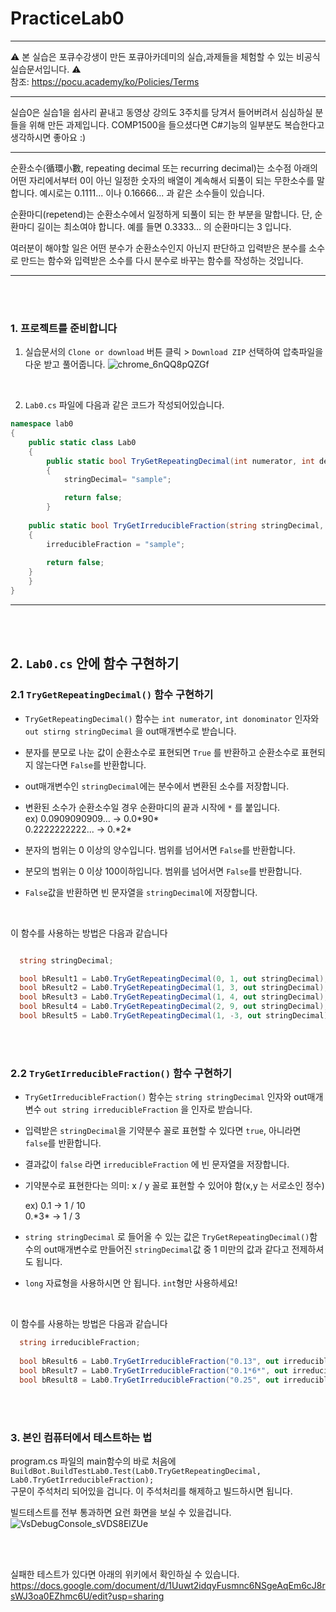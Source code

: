 # PracticeLab0
---   

⚠️ 본 실습은 포큐수강생이 만든 포큐아카데미의 실습,과제들을 체험할 수 있는 비공식 실습문서입니다. ⚠️   
참조: https://pocu.academy/ko/Policies/Terms

---   

실습0은 실습1을 쉽사리 끝내고 동영상 강의도 3주치를 당겨서 들어버려서 심심하실 분들을 위해 만든 과제입니다.
COMP1500을 들으셨다면 C#기능의 일부분도 복습한다고 생각하시면 좋아요 :)

---   

순환소수(循環小數, repeating decimal 또는 recurring decimal)는 소수점 아래의 어떤 자리에서부터 0이 아닌 일정한 숫자의 배열이 계속해서 되풀이 되는 무한소수를 말합니다. 예시로는 0.1111... 이나 0.16666... 과 같은 소수들이 있습니다.   

순환마디(repetend)는 순환소수에서 일정하게 되풀이 되는 한 부분을 말합니다. 단, 순환마디 길이는 최소여야 합니다.
예를 들면 0.3333... 의 순환마디는 3 입니다.   

여러분이 해야할 일은 어떤 분수가 순환소수인지 아닌지 판단하고 입력받은 분수를 소수로 만드는 함수와 입력받은 소수를 다시 분수로 바꾸는 함수를 작성하는 것입니다.   

---
 <br/>
 <br/>  
 
### 1. 프로젝트를 준비합니다   

 1. 실습문서의 `Clone or download` 버튼 클릭 > `Download ZIP` 선택하여 압축파일을 다운 받고 풀어줍니다.
![chrome_6nQQ8pQZGf](https://user-images.githubusercontent.com/70578707/131924269-4cbff23e-d4dc-438f-978a-09af58d6d6ff.png)   
<br/>

 2. `Lab0.cs` 파일에 다음과 같은 코드가 작성되어있습니다. 
```C#
namespace lab0
{
    public static class Lab0
    {
        public static bool TryGetRepeatingDecimal(int numerator, int denominator, out string stringDecimal)
        {
            stringDecimal= "sample";

            return false;
        }
				
	public static bool TryGetIrreducibleFraction(string stringDecimal, out string irreducibleFraction)
	{
	    irreducibleFraction = "sample";
			
	    return false;
	}
    }
}
```   

---
<br/><br/>

## 2. `Lab0.cs` 안에 함수 구현하기
### 2.1 `TryGetRepeatingDecimal()` 함수 구현하기
- `TryGetRepeatingDecimal()` 함수는 `int numerator`, `int donominator` 인자와 `out stirng stringDecimal` 을 out매개변수로 받습니다.
- 분자를 분모로 나눈 값이 순환소수로 표현되면 `True` 를 반환하고 순환소수로 표현되지 않는다면 `False`를 반환합니다.
- out매개변수인 `stringDecimal`에는 분수에서 변환된 소수를 저장합니다.
- 변환된 소수가 순환소수일 경우 순환마디의 끝과 시작에 `*` 를 붙입니다.    
     ex)  0.0909090909... → 0.0&#42;90&#42;   
          0.2222222222... → 0.&#42;2&#42;   

- 분자의 범위는 0 이상의 양수입니다. 범위를 넘어서면 `False`를 반환합니다.
- 분모의 범위는 0 이상 100이하입니다. 범위를 넘어서면 `False`를 반환합니다.
- `False`값을 반환하면 빈 문자열을 `stringDecimal`에 저장합니다.   
  
<br/>

이 함수를 사용하는 방법은 다음과 같습니다
```C#

  string stringDecimal;

  bool bResult1 = Lab0.TryGetRepeatingDecimal(0, 1, out stringDecimal); // False, "0"
  bool bResult2 = Lab0.TryGetRepeatingDecimal(1, 3, out stringDecimal); // True, "0.*3*"
  bool bResult3 = Lab0.TryGetRepeatingDecimal(1, 4, out stringDecimal); // false, "0.25"
  bool bResult4 = Lab0.TryGetRepeatingDecimal(2, 9, out stringDecimal); // True, "0.*2*"
  bool bResult5 = Lab0.TryGetRepeatingDecimal(1, -3, out stringDecimal); // False, ""

```   
<br/><br/>

### 2.2 `TryGetIrreducibleFraction()` 함수 구현하기
- `TryGetIrreducibleFraction()` 함수는 `string stringDecimal` 인자와 out매개변수 `out string irreducibleFraction` 을 인자로 받습니다.
- 입력받은 `stringDecimal`을 기약분수 꼴로 표현할 수 있다면 `true`, 아니라면 `false`를 반환합니다.
- 결과값이 `false` 라면 `irreducibleFraction` 에 빈 문자열을 저장합니다.
- 기약분수로 표현한다는 의미: x / y 꼴로 표현할 수 있어야 함(x,y 는 서로소인 정수)

     ex) 0.1    →  1 / 10  
         0.&#42;3&#42;  →  1 / 3  

- `string stringDecimal` 로 들어올 수 있는 값은 `TryGetRepeatingDecimal()`함수의 out매개변수로 만들어진 `stringDecimal`값 중 1 미만의 값과 같다고 전제하셔도 됩니다.
- `long` 자료형을 사용하시면 안 됩니다. `int`형만 사용하세요!   
<br/>

이 함수를 사용하는 방법은 다음과 같습니다
```C#
  string irreducibleFraction;
            
  bool bResult6 = Lab0.TryGetIrreducibleFraction("0.13", out irreducibleFraction); // True, "13 / 100"
  bool bResult7 = Lab0.TryGetIrreducibleFraction("0.1*6*", out irreducibleFraction); // True, "1 / 6"
  bool bResult8 = Lab0.TryGetIrreducibleFraction("0.25", out irreducibleFraction); // True, "1 / 4"

```   
<br/><br/>  
  
### 3. 본인 컴퓨터에서 테스트하는 법
program.cs 파일의 main함수의 바로 처음에   
`BuildBot.BuildTestLab0.Test(Lab0.TryGetRepeatingDecimal, Lab0.TryGetIrreducibleFraction);`  
구문이 주석처리 되어있을 겁니다. 이 주석처리를 해제하고 빌드하시면 됩니다.   

빌드테스트를 전부 통과하면 요런 화면을 보실 수 있을겁니다.
![VsDebugConsole_sVDS8ElZUe](https://user-images.githubusercontent.com/70578707/131926102-7b322f5c-3774-4f9a-a246-432e335965fe.png)   

<br/>  <br/> 

실패한 테스트가 있다면 아래의 위키에서 확인하실 수 있습니다.   
https://docs.google.com/document/d/1Uuwt2idqyFusmnc6NSgeAqEm6cJ8rsWJ3oa0EZhmc6U/edit?usp=sharing

<br/><br/>
